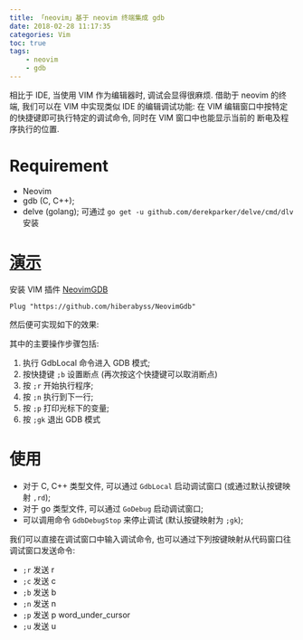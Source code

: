 ```yaml
---
title: 「neovim」基于 neovim 终端集成 gdb
date: 2018-02-28 11:17:35
categories: Vim
toc: true
tags:
    - neovim
    - gdb
---
```


相比于 IDE, 当使用 VIM 作为编辑器时, 调试会显得很麻烦.
借助于 neovim 的终端, 我们可以在 VIM 中实现类似 IDE 的编辑调试功能:
在 VIM 编辑窗口中按特定的快捷键即可执行特定的调试命令, 同时在 VIM 窗口中也能显示当前的
断电及程序执行的位置.

<!--more-->
# Requirement

* Neovim
* gdb (C, C++);
* delve (golang); 可通过 `go get -u github.com/derekparker/delve/cmd/dlv` 安装

# [演示](https://asciinema.org/a/dT2652AAwegDo0o0gWKsGOo1W)

安装 VIM 插件 [NeovimGDB][NeovimGdb]

```vim
Plug "https://github.com/hiberabyss/NeovimGdb"
```

然后便可实现如下的效果:

<script src="https://asciinema.org/a/dT2652AAwegDo0o0gWKsGOo1W.js" id="asciicast-dT2652AAwegDo0o0gWKsGOo1W" async></script>

其中的主要操作步骤包括:

1. 执行 GdbLocal 命令进入 GDB 模式;
2. 按快捷键 `;b` 设置断点 (再次按这个快捷键可以取消断点)
3. 按 `;r` 开始执行程序;
4. 按 `;n` 执行到下一行;
5. 按 `;p` 打印光标下的变量;
6. 按 `;gk` 退出 GDB 模式

# 使用

* 对于 C, C++ 类型文件, 可以通过 `GdbLocal` 启动调试窗口 (或通过默认按键映射 `,rd`); 
* 对于 go 类型文件, 可以通过 `GoDebug` 启动调试窗口;
* 可以调用命令 `GdbDebugStop` 来停止调试 (默认按键映射为 `;gk`);

我们可以直接在调试窗口中输入调试命令, 也可以通过下列按键映射从代码窗口往调试窗口发送命令:

* `;r` 发送 r 
* `;c` 发送 c
* `;b` 发送 b
* `;n` 发送 n
* `;p` 发送 p word_under_cursor
* `;u` 发送 u

[NeovimGdb]: https://github.com/hiberabyss/NeovimGdb
